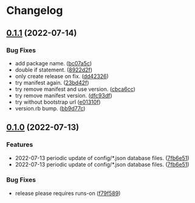 # Changelog

## [0.1.1](https://github.com/jamesmoriarty/bsb/compare/v0.1.0...v0.1.1) (2022-07-14)


### Bug Fixes

* add package name. ([bc07a5c](https://github.com/jamesmoriarty/bsb/commit/bc07a5c5d942dc4c80d0cdfc7b1a5cc274a105e0))
* double if statement. ([8922d2f](https://github.com/jamesmoriarty/bsb/commit/8922d2f4829992dcae788e04878dfc8191f7e5ae))
* only create release on fix. ([dd42326](https://github.com/jamesmoriarty/bsb/commit/dd42326e657899e777f837cce6c1905a876d9cbb))
* try manifest again. ([23bd42f](https://github.com/jamesmoriarty/bsb/commit/23bd42f597a3cb1822989290057171f9a4270d91))
* try remove manifest and use version. ([cbca6cc](https://github.com/jamesmoriarty/bsb/commit/cbca6cccfb2b5a8c312dff07348ca418de3b14cc))
* try remove manifest version. ([dfc93df](https://github.com/jamesmoriarty/bsb/commit/dfc93df9d761d70917ccd977f6afddb439e239f4))
* try without bootstrap url ([e01310f](https://github.com/jamesmoriarty/bsb/commit/e01310f4e779a5bd539ccb502b85f682878f24e4))
* version.rb bump. ([bb9d77c](https://github.com/jamesmoriarty/bsb/commit/bb9d77ccebfcc6ee6d68f860ad27d71208b010ef))

## [0.1.0](https://github.com/jamesmoriarty/bsb/compare/v0.0.16...v0.1.0) (2022-07-13)


### Features

* 2022-07-13 periodic update of config/*.json database files. ([7fb6e51](https://github.com/jamesmoriarty/bsb/commit/7fb6e51d8c055be60095fad2161dc01cce514d67))
* 2022-07-13 periodic update of config/*.json database files. ([7fb6e51](https://github.com/jamesmoriarty/bsb/commit/7fb6e51d8c055be60095fad2161dc01cce514d67))


### Bug Fixes

* release please requires runs-on ([f79f589](https://github.com/jamesmoriarty/bsb/commit/f79f589e7ca07d127e5f9aba28224a552a8a43de))
